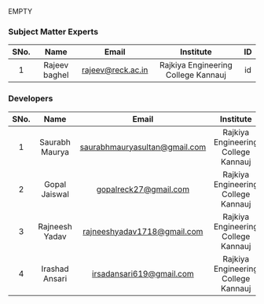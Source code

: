 EMPTY
<!-- Remove all lines above this line before making changes to the file -->
### Subject Matter Experts
| SNo. | Name | Email | Institute | ID |
| :---: | :---: | :---: | :---: | :---: |
| 1 | Rajeev baghel | rajeev@reck.ac.in | Rajkiya Engineering College Kannauj | id |

### Developers
| SNo. | Name | Email | Institute | ID |
| :---: | :---: | :---: | :---: | :---: |
| 1 | Saurabh Maurya | saurabhmauryasultan@gmail.com | Rajkiya Engineering College Kannauj | id |
| 2 | Gopal Jaiswal | gopalreck27@gmail.com | Rajkiya Engineering College Kannauj | id |
| 3 | Rajneesh Yadav | rajneeshyadav1718@gmail.com | Rajkiya Engineering College Kannauj | id |
| 4 | Irashad Ansari | irsadansari619@gmail.com | Rajkiya Engineering College Kannauj | id |
